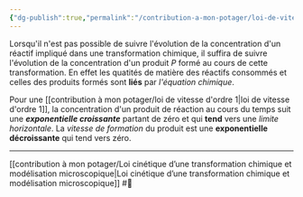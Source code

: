 ```yaml
---
{"dg-publish":true,"permalink":"/contribution-a-mon-potager/loi-de-vitesse-d-ordre-1-d-un-produit/"}
---
```


Lorsqu'il n'est pas possible de suivre l'évolution de la concentration d'un réactif impliqué dans une transformation chimique, il suffira de suivre l'évolution de la concentration d'un produit $P$ formé au cours de cette transformation. En effet les quatités de matière des réactifs consommés et celles des produits formés sont **liés** par *l'équation chimique*.

Pour une [[contribution à mon potager/loi de vitesse d'ordre 1\|loi de vitesse d'ordre 1]], la concentration d'un produit de réaction au cours du temps suit une ***exponentielle croissante*** partant de zéro et qui **tend** vers une *limite horizontale*. La *vitesse de formation* du produit est une **exponentielle décroissante** qui tend vers zéro.

---
[[contribution à mon potager/Loi cinétique d’une transformation chimique et modélisation microscopique\|Loi cinétique d’une transformation chimique et modélisation microscopique]] #🌲 